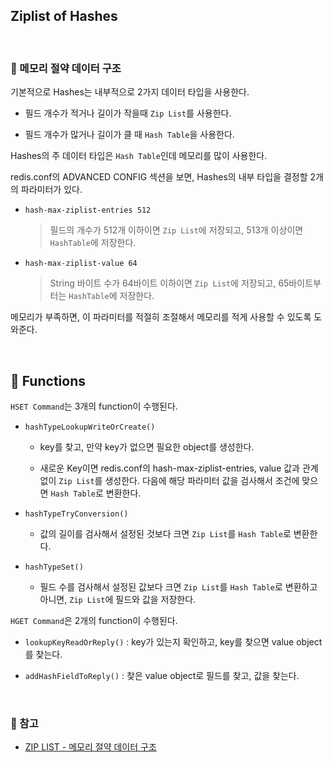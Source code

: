 ## Ziplist of Hashes

<br>

### :book: 메모리 절약 데이터 구조

기본적으로 Hashes는 내부적으로 2가지 데이터 타입을 사용한다.

- 필드 개수가 적거나 길이가 작을때 `Zip List`를 사용한다.

- 필드 개수가 많거나 길이가 클 때 `Hash Table`을 사용한다.

Hashes의 주 데이터 타입은 `Hash Table`인데 메모리를 많이 사용한다.

redis.conf의 ADVANCED CONFIG 섹션을 보면, Hashes의 내부 타입을 결정할 2개의 파라미터가 있다.

- `hash-max-ziplist-entries 512`

  > 필드의 개수가 512개 이하이면 `Zip List`에 저장되고, 513개 이상이면 `HashTable`에 저장한다.

- `hash-max-ziplist-value 64`

  > String 바이트 수가 64바이트 이하이면 `Zip List`에 저장되고, 65바이트부터는 `HashTable`에 저장한다.

메모리가 부족하면, 이 파라미터를 적절히 조절해서 메모리를 적게 사용할 수 있도록 도와준다.

<br>

## :book: Functions

`HSET Command`는 3개의 function이 수행된다.

- `hashTypeLookupWriteOrCreate()`

  - key를 찾고, 만약 key가 없으면 필요한 object를 생성한다.

  - 새로운 Key이면 redis.conf의 hash-max-ziplist-entries, value 값과 관계없이 `Zip List`를 생성한다. 다음에 해당 파라미터 값을 검사해서 조건에 맞으면 `Hash Table`로 변환한다.

- `hashTypeTryConversion()`

  - 값의 길이를 검사해서 설정된 것보다 크면 `Zip List`를 `Hash Table`로 변환한다.

- `hashTypeSet()`

  - 필드 수를 검사해서 설정된 값보다 크면 `Zip List`를 `Hash Table`로 변환하고 아니면, `Zip List`에 필드와 값을 저장한다.

`HGET Command`은 2개의 function이 수행된다.

- `lookupKeyReadOrReply()` : key가 있는지 확인하고, key를 찾으면 value object를 찾는다.

- `addHashFieldToReply()` : 찾은 value object로 필드를 찾고, 값을 찾는다.

<br>

### :bookmark: 참고

- [ZIP LIST - 메모리 절약 데이터 구조](http://redisgate.kr/redis/configuration/ds_ziplist_hashes.php)
